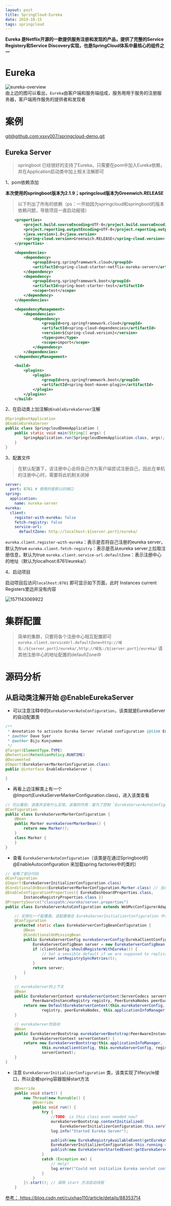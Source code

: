 ```yaml
---
layout: post
title: SpringCloud-Eureka
date: 2019-10-15
tags: springcloud
---
```


**Eureka 是Netflix开源的一款提供服务注册和发现的产品，提供了完整的Service Registery和Service Discovery实现，也是SpringCloud体系中最核心的组件之一**

# Eureka
![eureka-overview](/images/posts/2019/eureka-architecture-overview.png)  
由上边的图可以看出，`Eureka`由客户端和服务端组成，服务用用于服务的注册服务器，客户端用作服务的提供者和发现者

# 案例

[git@github.com:xsxy007/springcloud-demo.git](git@github.com:xsxy007/springcloud-demo.git)

## Eureka Server
> springboot 已经很好的支持了Eureka，只需要在pom中加入Eureka依赖，并在Application启动类中加上相关注解即可

1、pom依赖添加

**本次使用的springboot版本为2.1.9；springcloud版本为Greenwich.RELEASE**

> 以下列出了所有的依赖（ps：一开始因为springcloud和springboot的版本依赖问题，导致项目一直启动报错）

```xml
    <properties>
        <project.build.sourceEncoding>UTF-8</project.build.sourceEncoding>
        <project.reporting.outputEncoding>UTF-8</project.reporting.outputEncoding>
        <java.version>1.8</java.version>
        <spring-cloud.version>Greenwich.RELEASE</spring-cloud.version>
    </properties>

    <dependencies>
        <dependency>
            <groupId>org.springframework.cloud</groupId>
            <artifactId>spring-cloud-starter-netflix-eureka-server</artifactId>
        </dependency>
        <dependency>
            <groupId>org.springframework.boot</groupId>
            <artifactId>spring-boot-starter-test</artifactId>
            <scope>test</scope>
        </dependency>
    </dependencies>

    <dependencyManagement>
        <dependencies>
            <dependency>
                <groupId>org.springframework.cloud</groupId>
                <artifactId>spring-cloud-dependencies</artifactId>
                <version>${spring-cloud.version}</version>
                <type>pom</type>
                <scope>import</scope>
            </dependency>
        </dependencies>
    </dependencyManagement>

    <build>
        <plugins>
            <plugin>
                <groupId>org.springframework.boot</groupId>
                <artifactId>spring-boot-maven-plugin</artifactId>
            </plugin>
        </plugins>
    </build>
```
2、在启动类上加注解`@EnableEurekaServer`注解

```java
@SpringBootApplication
@EnableEurekaServer
public class SpringcloudDemoApplication {
    public static void main(String[] args) {
        SpringApplication.run(SpringcloudDemoApplication.class, args);
    }
}
```

3、配置文件
> 在默认配置下，该注册中心会将自己作为客户端尝试注册自己，因此在单机的注册中心时，需要将此机制关闭掉
```yml
server:
  port: 8761 # 使用的是默认的端口
spring:
  application:
    name: eureka-server
eureka:
  client:
    register-with-eureka: false
    fetch-registry: false
    service-url:
      defaultZone: http://localhost:${server.port}/eureka/
```
`eureka.client.register-with-eureka`：表示是否将自己注册的eureka server，默认为true
`eureka.client.fetch-registry`：表示是否从eureka server上拉取注册信息，默认为true
`eureka.client.service-url.defaultZone`：表示注册中心的地址（默认为localhost:8761/eureka/）

4、启动项目

启动项目后访问`localhost:8761`  即可显示如下页面，此时 Instances current Registers里边并没有内容

![1571143069922](/images/posts/2019/eureka-show.png)




# 集群配置
> 简单的集群，只要将各个注册中心相互配置即可
> `eureka.client.serviceUrl.defaultZone=http://域名:/${server.port}/eureka/,http://域名:/${server.port}/eureka/`  请其他注册中心的地址配置的defaultZone中



# 源码分析

## 从启动类注解开始 @EnableEurekaServer
* 可以注意注释中的`EurekaServerAutoConfiguration`，该类就是EurekaServer的自动配置类
```java
/**
 * Annotation to activate Eureka Server related configuration {@link EurekaServerAutoConfiguration}
 * @author Dave Syer
 * @author Biju Kunjummen
 */
@Target(ElementType.TYPE)
@Retention(RetentionPolicy.RUNTIME)
@Documented
@Import(EurekaServerMarkerConfiguration.class)
public @interface EnableEurekaServer {

}
```
* 再看上边注解类上有一个 @Import(EurekaServerMarkerConfiguration.class)，进入该类查看
```java
// 可以看到，该类并没有什么实现，该类的作用：是为了控制 `EurekaServerAutoConfiguration` 类是否加载
@Configuration
public class EurekaServerMarkerConfiguration {
	@Bean
	public Marker eurekaServerMarkerBean() {
		return new Marker();
	}
	class Marker {
	}
}
```
* 查看 `EurekaServerAutoConfiguration`（该类是在通过Springboot的@EnableAutoconfiguration 来加载spring.factories中的类的）
```java
// 省略了部分代码
@Configuration
@Import(EurekaServerInitializerConfiguration.class)
@ConditionalOnBean(EurekaServerMarkerConfiguration.Marker.class) // 当存在 EurekaServerMarkerConfiguration 类是才初始化当前文件
@EnableConfigurationProperties({ EurekaDashboardProperties.class,
		InstanceRegistryProperties.class })
@PropertySource("classpath:/eureka/server.properties")
public class EurekaServerAutoConfiguration extends WebMvcConfigurerAdapter {

    // 实例化一个配置类，该配置类在 EurekaServerInitializerConfiguration 中会使用到
	@Configuration
	protected static class EurekaServerConfigBeanConfiguration {
		@Bean
		@ConditionalOnMissingBean
		public EurekaServerConfig eurekaServerConfig(EurekaClientConfig clientConfig) {
			EurekaServerConfigBean server = new EurekaServerConfigBean();
			if (clientConfig.shouldRegisterWithEureka()) {
				// Set a sensible default if we are supposed to replicate
				server.setRegistrySyncRetries(5);
			}
			return server;
		}
	}

    // eurekaServer的上下文
    @Bean
	public EurekaServerContext eurekaServerContext(ServerCodecs serverCodecs,
			PeerAwareInstanceRegistry registry, PeerEurekaNodes peerEurekaNodes) {
		return new DefaultEurekaServerContext(this.eurekaServerConfig, serverCodecs,
				registry, peerEurekaNodes, this.applicationInfoManager);
	}

    // eurekaServer的启动
	@Bean
	public EurekaServerBootstrap eurekaServerBootstrap(PeerAwareInstanceRegistry registry,
			EurekaServerContext serverContext) {
		return new EurekaServerBootstrap(this.applicationInfoManager,
				this.eurekaClientConfig, this.eurekaServerConfig, registry,
				serverContext);
	}
}
```
* 注意 `EurekaServerInitializerConfiguration` 类，该类实现了lifecycle接口，所以会被spring容器毁掉start方法
```java
	@Override
	public void start() {
		new Thread(new Runnable() {
			@Override
			public void run() {
				try {
					//TODO: is this class even needed now?
					eurekaServerBootstrap.contextInitialized(
            			EurekaServerInitializerConfiguration.this.servletContext);
					log.info("Started Eureka Server");

					publish(new EurekaRegistryAvailableEvent(getEurekaServerConfig()));
					EurekaServerInitializerConfiguration.this.running = true;
					publish(new EurekaServerStartedEvent(getEurekaServerConfig()));
				}
				catch (Exception ex) {
					// Help!
					log.error("Could not initialize Eureka servlet context", ex);
				}
			}
		}).start(); // 调用 start 方法启动线程
	}
```



[参考： https://blog.csdn.net/cuixhao110/article/details/88353714 ]( https://blog.csdn.net/cuixhao110/article/details/88353714 )